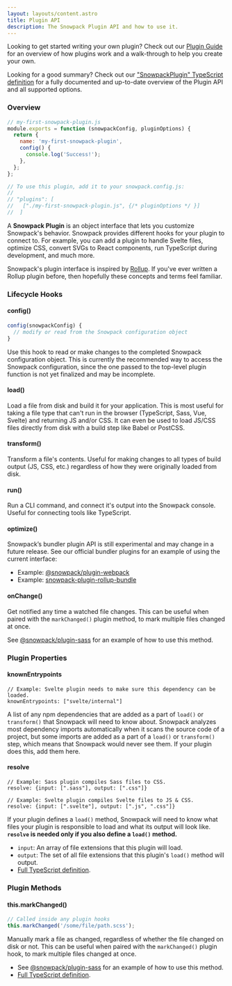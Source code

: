 ```yaml
---
layout: layouts/content.astro
title: Plugin API
description: The Snowpack Plugin API and how to use it.
---
```


Looking to get started writing your own plugin? Check out our [Plugin Guide](/guides/plugins) for an overview of how plugins work and a walk-through to help you create your own.

Looking for a good summary? Check out our ["SnowpackPlugin" TypeScript definition](https://github.com/snowpackjs/snowpack/blob/main/snowpack/src/types.ts#L130) for a fully documented and up-to-date overview of the Plugin API and all supported options.

### Overview

```js
// my-first-snowpack-plugin.js
module.exports = function (snowpackConfig, pluginOptions) {
  return {
    name: 'my-first-snowpack-plugin',
    config() {
      console.log('Success!');
    },
  };
};

// To use this plugin, add it to your snowpack.config.js:
//
// "plugins": [
//   ["./my-first-snowpack-plugin.js", {/* pluginOptions */ }]
//  ]
```

A **Snowpack Plugin** is an object interface that lets you customize Snowpack's behavior. Snowpack provides different hooks for your plugin to connect to. For example, you can add a plugin to handle Svelte files, optimize CSS, convert SVGs to React components, run TypeScript during development, and much more.

Snowpack's plugin interface is inspired by [Rollup](https://rollupjs.org/). If you've ever written a Rollup plugin before, then hopefully these concepts and terms feel familiar.

### Lifecycle Hooks

#### config()

```js
config(snowpackConfig) {
  // modify or read from the Snowpack configuration object
}
```

Use this hook to read or make changes to the completed Snowpack configuration object. This is currently the recommended way to access the Snowpack configuration, since the one passed to the top-level plugin function is not yet finalized and may be incomplete.

#### load()

Load a file from disk and build it for your application. This is most useful for taking a file type that can't run in the browser (TypeScript, Sass, Vue, Svelte) and returning JS and/or CSS. It can even be used to load JS/CSS files directly from disk with a build step like Babel or PostCSS.

#### transform()

Transform a file's contents. Useful for making changes to all types of build output (JS, CSS, etc.) regardless of how they were originally loaded from disk.

#### run()

Run a CLI command, and connect it's output into the Snowpack console. Useful for connecting tools like TypeScript.

#### optimize()

Snowpack’s bundler plugin API is still experimental and may change in a future release. See our official bundler plugins for an example of using the current interface:

- Example: [@snowpack/plugin-webpack](https://github.com/snowpackjs/snowpack/tree/main/plugins/plugin-webpack)
- Example: [snowpack-plugin-rollup-bundle](https://github.com/ParamagicDev/snowpack-plugin-rollup-bundle)

#### onChange()

Get notified any time a watched file changes. This can be useful when paired with the `markChanged()` plugin method, to mark multiple files changed at once.

See [@snowpack/plugin-sass](https://github.com/snowpackjs/snowpack/tree/main/plugins/plugin-sass/plugin.js) for an example of how to use this method.

### Plugin Properties

#### knownEntrypoints

```
// Example: Svelte plugin needs to make sure this dependency can be loaded.
knownEntrypoints: ["svelte/internal"]
```

A list of any npm dependencies that are added as a part of `load()` or `transform()` that Snowpack will need to know about. Snowpack analyzes most dependency imports automatically when it scans the source code of a project, but some imports are added as a part of a `load()` or `transform()` step, which means that Snowpack would never see them. If your plugin does this, add them here.

#### resolve

```
// Example: Sass plugin compiles Sass files to CSS.
resolve: {input: [".sass"], output: [".css"]}

// Example: Svelte plugin compiles Svelte files to JS & CSS.
resolve: {input: [".svelte"], output: [".js", ".css"]}
```

If your plugin defines a `load()` method, Snowpack will need to know what files your plugin is responsible to load and what its output will look like. **`resolve` is needed only if you also define a `load()` method.**

- `input`: An array of file extensions that this plugin will load.
- `output`: The set of all file extensions that this plugin's `load()` method will output.
- [Full TypeScript definition](https://github.com/snowpackjs/snowpack/tree/main/snowpack/src/types/snowpack.ts).

### Plugin Methods

#### this.markChanged()

```js
// Called inside any plugin hooks
this.markChanged('/some/file/path.scss');
```

Manually mark a file as changed, regardless of whether the file changed on disk or not. This can be useful when paired with the `markChanged()` plugin hook, to mark multiple files changed at once.

- See [@snowpack/plugin-sass](https://github.com/snowpackjs/snowpack/tree/main/plugins/plugin-sass/plugin.js) for an example of how to use this method.
- [Full TypeScript definition](https://github.com/snowpackjs/snowpack/blob/main/snowpack/src/types.ts).
